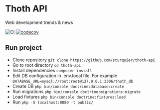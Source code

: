 # Thoth API

Web development trends & news

![CI](https://github.com/sturquier/thoth-api/workflows/CI/badge.svg?branch=master) [![codecov](https://codecov.io/gh/sturquier/thoth-api/branch/master/graph/badge.svg)](https://codecov.io/gh/sturquier/thoth-api)

## Run project

* Clone repository `git clone https://github.com/sturquier/thoth-api`
* Go to root directory `cd thoth-api`
* Install dependencies `composer install`
* Edit DB configuration in .env.local file. For example `DATABASE_URL=mysql://root:root@127.0.0.1:3306/thoth_db`
* Create DB `php bin/console doctrine:database:create`
* Run migrations `php bin/console doctrine:migrations:migrate`
* Load fixtures `php bin/console doctrine:fixtures:load`
* Run `php -S localhost:8080 -t public/`
